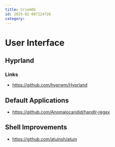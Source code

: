 ```yaml
---
title: CriomOS
id: 2025-02-08T124726
category: 
---
```


# User Interface
## Hyprland
### Links
- https://github.com/hyprwm/Hyprland

## Default Applications
- https://github.com/Anomalocaridid/handlr-regex

## Shell Improvements
- https://github.com/atuinsh/atuin
